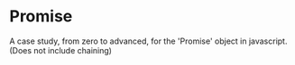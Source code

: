 # Promise
A case study, from zero to advanced, for the 'Promise' object in javascript.
(Does not include chaining)
